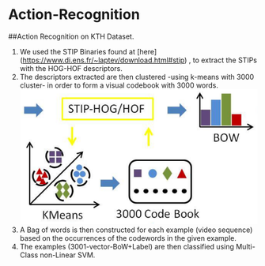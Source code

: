 # Action-Recognition

##Action Recognition on KTH Dataset.

1. We used the STIP Binaries found at [here] (https://www.di.ens.fr/~laptev/download.html#stip) , to extract the STIPs with the HOG-HOF descriptors.
2. The descriptors extracted are then clustered -using k-means with 3000 cluster- in order to form a visual codebook with 3000 words.
![Bag Of Words](/images/pipeline.png)
3. A Bag of words is then constructed for each example (video sequence)  based on the occurrences of the codewords in the given example.
4. The examples (3001-vector-BoW+Label) are then classified using Multi-Class non-Linear SVM.
